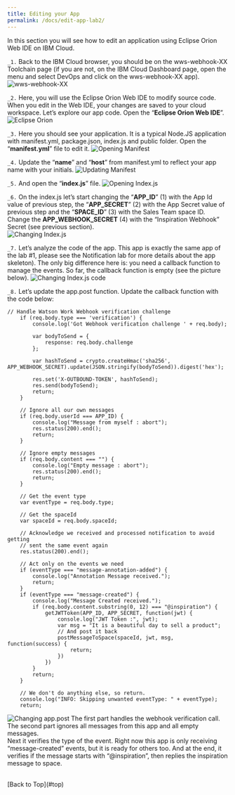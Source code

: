 ```yaml
---
title: Editing your App
permalink: /docs/edit-app-lab2/
---
```


<a name="top"/>

In this section you will see how to edit an application using Eclipse Orion Web IDE on IBM Cloud.

`_1.` Back to the IBM Cloud browser, you should be on the wws-webhook-XX Toolchain page (if you are not, on the IBM Cloud Dashboard page, open the menu and select DevOps and click on the wws-webhook-XX app).
![wws-webhook-XX](../images/lab2/wws-webhook-XX.png)

`_2.` Here, you will use the Eclipse Orion Web IDE to modify source code. When you edit in the Web IDE, your changes are saved to your cloud workspace. Let’s explore our app code. Open the “**Eclipse Orion Web IDE**”.
![Eclipse Orion](../images/lab2/eclipse-orion.png)

`_3.` Here you should see your application. It is a typical Node.JS application with manifest.yml, package.json, index.js and public folder. Open the “**manifest.yml**” file to edit it.
![Opening Manifest](../images/lab2/manifest-yml.png)

`_4.` Update the “**name**” and “**host**” from manifest.yml to reflect your app name with your initials.
![Updating Manifest](../images/lab2/update-manifest.png)

`_5.` And open the “**index.js**” file.
![Opening Index.js](../images/lab2/indexjs.png)

`_6.` On the index.js let’s start changing the “**APP_ID**” (1) with the App Id value of previous step,  the “**APP_SECRET**” (2) with the App Secret value of previous step and the “**SPACE_ID**” (3) with the Sales Team space ID. Change the **APP_WEBHOOK_SECRET** (4) with the “Inspiration Webhook” Secret (see previous section).  
![Changing Index.js](../images/lab2/changing-index.png)

`_7.` Let’s analyze the code of the app. This app is exactly the same app of the lab #1, please see the Notification lab for more details about the app skeleton). The only big difference here is: you need a callback function to manage the events.  So far, the callback function is empty (see the picture below).
![Changing Index.js code](../images/lab2/indexjs-code.png)

`_8.` Let’s update the app.post function. Update the callback function with the code below:
```
// Handle Watson Work Webhook verification challenge
    if (req.body.type === 'verification') {
        console.log('Got Webhook verification challenge ' + req.body);

        var bodyToSend = {
            response: req.body.challenge
        };

        var hashToSend = crypto.createHmac('sha256', APP_WEBHOOK_SECRET).update(JSON.stringify(bodyToSend)).digest('hex');

        res.set('X-OUTBOUND-TOKEN', hashToSend);
        res.send(bodyToSend);
        return;
    }

    // Ignore all our own messages
    if (req.body.userId === APP_ID) {
        console.log("Message from myself : abort");
        res.status(200).end();
        return;
    }

    // Ignore empty messages
    if (req.body.content === "") {
        console.log("Empty message : abort");
        res.status(200).end();
        return;
    }

    // Get the event type
    var eventType = req.body.type;

	// Get the spaceId
    var spaceId = req.body.spaceId;

    // Acknowledge we received and processed notification to avoid getting
    // sent the same event again
    res.status(200).end();

    // Act only on the events we need
    if (eventType === "message-annotation-added") {
        console.log("Annotation Message received.");
        return;
    }
    if (eventType === "message-created") {
        console.log("Message Created received.");
		if (req.body.content.substring(0, 12) === "@inspiration") {
			getJWTToken(APP_ID, APP_SECRET, function(jwt) {
				console.log("JWT Token :", jwt);
				var msg = "It is a beautiful day to sell a product";
				// And post it back
				postMessageToSpace(spaceId, jwt, msg, function(success) {
					return;
				})
			})
		}
        return;
    }

    // We don't do anything else, so return.
    console.log("INFO: Skipping unwanted eventType: " + eventType);
    return;
```  
![Changing app.post](../images/lab2/app-post.png)
The first part handles the webhook verification call. The second part ignores all messages from this app and all empty messages.
<br/>
Next it verifies the type of the event.  Right now this app is only receiving “message-created” events, but it is ready for others too. And at the end, it verifies if the message starts with “@inspiration”, then replies the inspiration message to space.


<br/>
[Back to Top](#top)  
